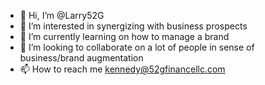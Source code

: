 - 👋 Hi, I’m @Larry52G
- 👀 I’m interested in synergizing with business prospects 
- 🌱 I’m currently learning on how to manage a brand 
- 💞️ I’m looking to collaborate on a lot of people in sense of business/brand augmentation 
- 📫 How to reach me kennedy@52gfinancellc.com 

<!---
Larry52G/Larry52G is a ✨ special ✨ repository because its `README.md` (this file) appears on your GitHub profile.
You can click the Preview link to take a look at your changes.
--->
